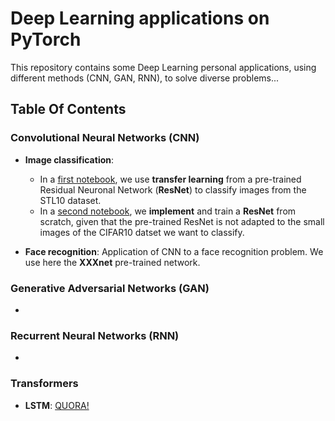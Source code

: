 # Deep Learning applications on PyTorch

This repository contains some Deep Learning personal applications, using different methods (CNN, GAN, RNN), to solve diverse problems...

## Table Of Contents

### Convolutional Neural Networks (CNN)

* **Image classification**: 
    * In a [first notebook](https://github.com/louischarlot/DeepLearning_Applications_PyTorch/blob/main/CNN/Image_classification_transfer.ipynb), we use **transfer learning** from a pre-trained Residual Neuronal Network (**ResNet**) to classify images from the STL10 dataset.
    * In a [second notebook](https://github.com/louischarlot/DeepLearning_Applications_PyTorch/blob/main/CNN/Image_classification_implemented.ipynb), we **implement** and train a **ResNet** from scratch, given that the pre-trained ResNet is not adapted to the small images of the CIFAR10 datset we want to classify.


* **Face recognition**: Application of CNN to a face recognition problem. We use here the **XXXnet** pre-trained network.


### Generative Adversarial Networks (GAN)

* 


### Recurrent Neural Networks (RNN)

* 


### Transformers

* **LSTM**: [QUORA!](https://www.quora.com/What-is-a-transformer-in-deep-learning)
